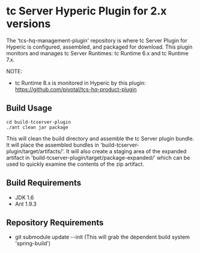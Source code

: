 # tc Server Hyperic Plugin for 2.x versions

The 'tcs-hq-management-plugin' repository is where tc Server Plugin for Hyperic is configured, assembled, and packaged for download. 
This plugin monitors and manages tc Server Runtimes: tc Runtime 6.x and tc Runtime 7.x.

NOTE: 
* tc Runtime 8.x is monitored in Hyperic by this plugin: https://github.com/pivotal/tcs-hq-product-plugin  


## Build Usage


```
cd build-tcserver-plugin
./ant clean jar package
```
This will clean the build directory and assemble the tc Server plugin bundle. It will place the assembled bundles in 'build-tcserver-plugin/target/artifacts/'.  It will also create a staging area of the expanded artifact in 'build-tcserver-plugin/target/package-expanded/' which can be used to quickly examine the contents of the zip artifact.

## Build Requirements
* JDK 1.6 
* Ant 1.9.3


## Repository Requirements
* git submodule update --init (This will grab the dependent build system 'spring-build')
 



